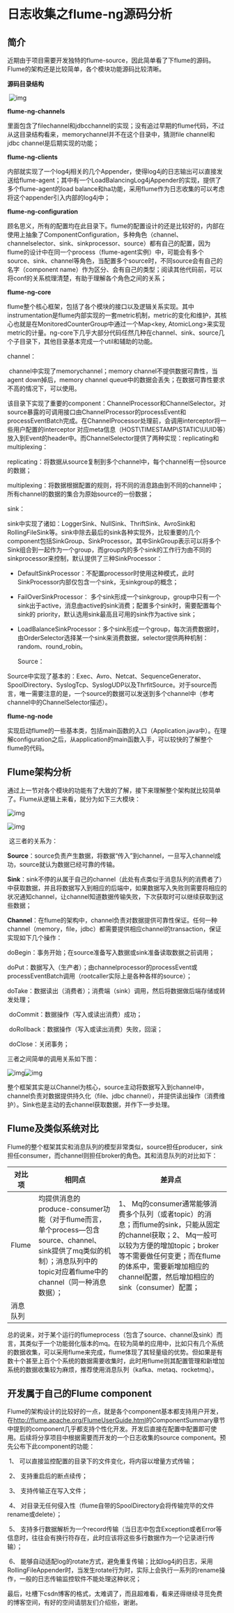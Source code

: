 # 日志收集之flume-ng源码分析

## 简介

​    近期由于项目需要开发独特的flume-source，因此简单看了下flume的源码。Flume的架构还是比较简单，各个模块功能源码比较清晰。

**源码目录结构**

​        ![img](http://img.blog.csdn.net/20140401231348671?watermark/2/text/aHR0cDovL2Jsb2cuY3Nkbi5uZXQvaHB0dGxvb2s=/font/5a6L5L2T/fontsize/400/fill/I0JBQkFCMA==/dissolve/70/gravity/SouthEast)

**flume-ng-channels**

​         里面包含了filechannel和jdbcchannel的实现；没有追过早期的flume代码，不过从这目录结构看来，memorychannel并不在这个目录中，猜测file channel和jdbc channel是后期实现的功能；

**flume-ng-clients**

​         内部就实现了一个log4j相关的几个Appender，使得log4j的日志输出可以直接发送给flume-agent；其中有一个LoadBalancingLog4jAppender的实现，提供了多个flume-agent的load balance和ha功能，采用flume作为日志收集的可以考虑将这个appender引入内部的log4j中；

**flume-ng-configuration**

​         顾名思义，所有的配置均在此目录下。flume的配置设计的还是比较好的，内部在使用上抽象了ComponentConfiguration，多种角色（channel、channelselector、sink、sinkprocessor、source）都有自己的配置，因为flume的设计中在同一个process（flume-agent实例）中，可能会有多个source、sink、channel等角色，当配置多个source时，不同source会有自己的名字（component name）作为区分、会有自己的类型；阅读其他代码前，可以将conf的关系梳理清楚，有助于理解各个角色之间的关系；

**flume-ng-core**

​         flume整个核心框架，包括了各个模块的接口以及逻辑关系实现。其中instrumentation是flume内部实现的一套metric机制，metric的变化和维护，其核心也就是在MonitoredCounterGroup中通过一个Map<key,  AtomicLong>来实现metric的计量。ng-core下几乎大部分代码任然几种在channel、sink、source几个子目录下，其他目录基本完成一个util和辅助的功能。

  channel：

​         channel中实现了memorychannel；memory channel不提供数据可靠性，当agent down掉后，memory channel queue中的数据会丢失；在数据可靠性要求不高的情况下，可以使用。

​	该目录下实现了重要的component：ChannelProcessor和ChannelSelector。对source暴露的可调用接口由ChannelProcessor的processEvent和processEventBatch完成。在ChannelProcessor处理前，会调用interceptor将一些用户配置的interceptor 对应meta信息（HOST\TIMESTAMP\STATIC\UUID等）放入到Event的header中。而ChannelSelector提供了两种实现：replicating和multiplexing：

replicating：将数据从source复制到多个channel中，每个channel有一份source的数据；

multiplexing：将数据根据配置的规则，将不同的消息路由到不同的channel中；所有channel的数据的集合为原始source的一份数据；

  sink：

​         sink中实现了诸如：LoggerSink、NullSink、ThriftSink、AvroSink和RollingFileSink等。sink中除去最后的sink各种实现外，比较重要的几个component包括SinkGroup、SinkProcessor。其中SinkGroup表示可以将多个Sink组合到一起作为一个group，而group内的多个sink的工作行为由不同的sinkprocessor来控制，默认提供了三种SinkProcessor：

* DefaultSinkProcessor：不配置processor时使用这种模式，此时SinkProcessor内部仅包含一个sink，无sinkgroup的概念；
* FailOverSinkProcessor： 多个sink形成一个sinkgroup，group中只有一个sink出于active，消息由active的sink消费；配置多个sink时，需要配置每个sink的 priority，默认选用sink最高且可用的sink作为active sink；
* LoadBalanceSinkProcessor：多个sink形成一个group，每次消费数据时，由OrderSelector选择某一个sink来消费数据，selector提供两种机制：random、round_robin。

   Source：

​           Source中实现了基本的：Exec、Avro、Netcat、SequenceGenerator、SpoolDirectory、SyslogTcp、SyslogUDP以及ThrfitSource。对于source而言，唯一需要注意的是，一个source的数据可以发送到多个channel中（参考channel中的ChannelSelector描述）。

**flume-ng-node**

​         实现启动flume的一些基本类，包括main函数的入口（Application.java中）。在理解configuration之后，从application的main函数入手，可以较快的了解整个flume的代码。

 

## Flume架构分析

​    通过上一节对各个模块的功能有了大致的了解，接下来理解整个架构就比较简单了。Flume从逻辑上来看，就分为如下三大模块：

![img](http://img.blog.csdn.net/20140401231012203?watermark/2/text/aHR0cDovL2Jsb2cuY3Nkbi5uZXQvaHB0dGxvb2s=/font/5a6L5L2T/fontsize/400/fill/I0JBQkFCMA==/dissolve/70/gravity/SouthEast)

![img](http://blog.csdn.net/hpttlook/article/details/22760547)

​    这三者的关系为：

**Source**：source负责产生数据，将数据“传入”到channel，一旦写入channel成功，source就认为数据已经可靠的传输。

**Sink**：sink不停的从属于自己的channel（此处有点类似于消息队列的消费者了）中获取数据，并且将数据写入到相应的后端中，如果数据写入失败则需要将相应的状况通知channel，让channel知道数据传输失败，下次获取时可以继续获取到这些数据；

**Channel**：在flume的架构中，channel负责对数据提供可靠性保证。任何一种channel（memory，file，jdbc）都需要提供相应channel的transaction，保证实现如下几个操作：

​         doBegin：事务开始；在source准备写入数据或sink准备读取数据之前调用；

​         doPut：数据写入（生产者）；由channelprocessor的processEvent或processEventBatch调用（rootcaller实际上是各种各样的source）；

​         doTake：数据读出（消费者）；消费端（sink）调用，然后将数据做后端存储或转发处理；

​         doCommit：数据操作（写入或读出消费）成功；

​         doRollback：数据操作（写入或读出消费）失败，回滚；

​         doClose：关闭事务； 

  三者之间简单的调用关系如下图：

![img](http://blog.csdn.net/hpttlook/article/details/22760547)![img](http://img.blog.csdn.net/20140401231038734?watermark/2/text/aHR0cDovL2Jsb2cuY3Nkbi5uZXQvaHB0dGxvb2s=/font/5a6L5L2T/fontsize/400/fill/I0JBQkFCMA==/dissolve/70/gravity/SouthEast)

​    整个框架其实是以Channel为核心，source主动将数据写入到channel中，channel负责对数据提供持久化（file、jdbc channel），并提供读出操作（消费维护）。Sink也是主动的去channel获取数据，并作下一步处理。

## Flume及类似系统对比

​    Flume的整个框架其实和消息队列的模型非常类似，source担任producer，sink担任consumer，而channel则担任broker的角色。其和消息队列的对比如下：

| 对比项   | 相同点                                      | 差异点                                      |
| ----- | ---------------------------------------- | ---------------------------------------- |
| Flume | 均提供消息的produce-consumer功能（对于flume而言，单个process—包含source、channel、sink提供了mq类似的机制）；消息队列中的topic对应着flume中的channel（同一种消息数据）； | 1、  Mq的consumer通常能够消费多个队列（或者topic）的消息；而flume的sink，只能从固定的channel获取；2、  Mq一般可以较为方便的增加topic；broker等不需要做任何变更；而在flume的体系中，需要新增加相应的channel配置，然后增加相应的sink（consumer）配置； |
| 消息队列  |                                          |                                          |

​      总的说来，对于某个运行的flumeprocess（包含了source、channel及sink）而言，其类似于一个功能弱化版本的mq。在较为简单的应用中，比如只有几个系统的数据收集，可以采用flume来完成，flume体现了其轻量级的优势。但如果是有数十个甚至上百个个系统的数据需要收集时，此时用flume则其配置管理和新增加系统的数据收集较为麻烦，推荐使用消息队列（kafka、metaq、rocketmq）。

 

## 开发属于自己的Flume component

​         Flume的架构设计的比较好的一点，就是各个component基本都支持用户开发，在<http://flume.apache.org/FlumeUserGuide.html>的ComponentSummary章节中提到的component几乎都支持个性化开发。开发后直接在配置中配置即可使用。后续将分享项目中根据需要而开发的一个日志收集的source component。预先公布下此component的功能：

​        1、  可以直接监控配置的目录下的文件变化，将内容以增量方式传输；

​        2、  支持重启后的断点续传；

​        3、  支持传输正在写入文件；

​        4、  对目录无任何侵入性（flume自带的SpoolDirectory会将传输完毕的文件rename或delete）；

​        5、  支持多行数据解析为一个record传输（当日志中包含Exception或者Error等信息时，往往会有换行符存在，此时应该将这些多行数据作为一个记录进行传输）；

​        6、  能够自动适配log的rotate方式，避免重复传输；比如log4j的日志，采用RollingFileAppender时，当发生rotate行为时，实际上会执行一系列的rename操作，一般的日志传输监控软件不能处理这种状况；

 

最后，吐槽下csdn博客的格式，太难调了，而且超难看，看来还得继续寻觅免费的博客空间，有好的空间请朋友们介绍些，谢谢。